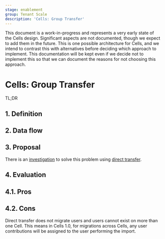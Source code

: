 ```yaml
---
stage: enablement
group: Tenant Scale
description: 'Cells: Group Transfer'
---
```


<!-- vale gitlab.FutureTense = NO -->

This document is a work-in-progress and represents a very early state of the Cells design.
Significant aspects are not documented, though we expect to add them in the future.
This is one possible architecture for Cells, and we intend to contrast this with alternatives before deciding which approach to implement.
This documentation will be kept even if we decide not to implement this so that we can document the reasons for not choosing this approach.

# Cells: Group Transfer

TL;DR

## 1. Definition

## 2. Data flow

## 3. Proposal

There is an [investigation](https://gitlab.com/gitlab-org/gitlab/-/issues/458338) to solve this problem using [direct transfer](../../../../user/group/import/index.md).

## 4. Evaluation

## 4.1. Pros

## 4.2. Cons

Direct transfer does not migrate users and users cannot exist on more than one Cell. This means in Cells 1.0, for migrations across Cells, any user contributions will be assigned to the user performing the import.

